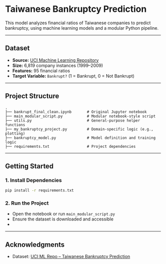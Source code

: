 # Taiwanese Bankruptcy Prediction

This model analyzes financial ratios of Taiwanese companies to predict bankruptcy, using machine learning models and a modular Python pipeline.

---

## Dataset

- **Source:** [UCI Machine Learning Repository](https://archive.ics.uci.edu/dataset/572/taiwanese+bankruptcy+prediction)
- **Size:** 6,819 company instances (1999–2009)
- **Features:** 95 financial ratios
- **Target Variable:** `Bankrupt?` (1 = Bankrupt, 0 = Not Bankrupt)

---

## Project Structure

```
.
├── bankrupt_final_clean.ipynb       # Original Jupyter notebook
├── main_modular_script.py           # Modular notebook-style script
├── utils.py                         # General-purpose helper functions
├── my_bankruptcy_project.py         # Domain-specific logic (e.g., plotting)
├── bankruptcy_model.py              # Model definition and training logic
├── requirements.txt                 # Project dependencies
```

---

## Getting Started

### 1. Install Dependencies
```bash
pip install -r requirements.txt
```

### 2. Run the Project
- Open the notebook or run `main_modular_script.py`
- Ensure the dataset is downloaded and accessible
- 
---

## Acknowledgments

- Dataset: [UCI ML Repo – Taiwanese Bankruptcy Prediction](https://archive.ics.uci.edu/dataset/572/taiwanese+bankruptcy+prediction)
